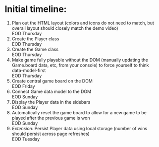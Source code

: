 # Initial timeline:

1. Plan out the HTML layout (colors and icons do not need to match, but overall layout should closely match the demo video)  
EOD Thursday
1. Create the Player class  
EOD Thursday
1. Create the Game class  
EOD Thursday
1. Make game fully playable without the DOM (manually updating the Game.board data, etc, from your console) to force yourself to think data-model-first  
EOD Thursday
1. Create central game board on the DOM  
EOD Friday
1. Connect Game data model to the DOM  
EOD Sunday
1. Display the Player data in the sidebars  
EOD Sunday
1. Automatically reset the game board to allow for a new game to be played after the previous game is won  
EOD Sunday
1. *Extension:* Persist Player data using local storage (number of wins should persist across page refreshes)  
EOD Tuesday

